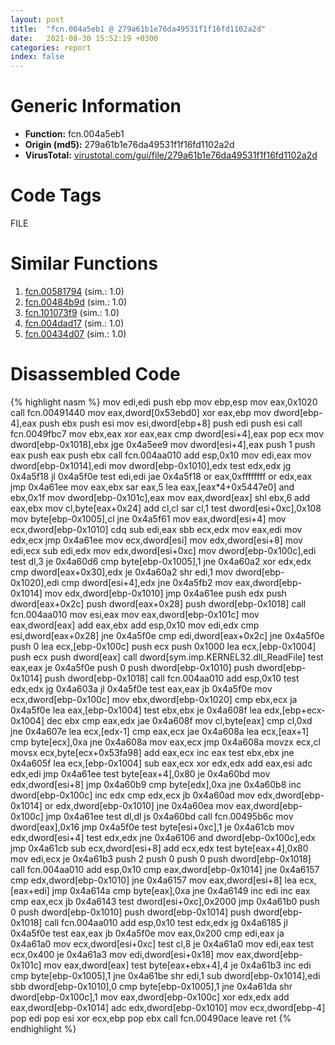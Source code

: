 ```yaml
---
layout: post
title:  "fcn.004a5eb1 @ 279a61b1e76da49531f1f16fd1102a2d"
date:   2021-08-30 15:52:19 +0300
categories: report
index: false
---
```


# Generic Information
- **Function:** fcn.004a5eb1
- **Origin (md5):** 279a61b1e76da49531f1f16fd1102a2d
- **VirusTotal:** [virustotal.com/gui/file/279a61b1e76da49531f1f16fd1102a2d][virustotal_ref]

# Code Tags
<span class="tag" id="FILE">FILE</span>


# Similar Functions

1. [fcn.00581794][similar_1_ref] (sim.: 1.0)
2. [fcn.00484b9d][similar_2_ref] (sim.: 1.0)
3. [fcn.101073f9][similar_3_ref] (sim.: 1.0)
4. [fcn.004dad17][similar_4_ref] (sim.: 1.0)
5. [fcn.00434d07][similar_5_ref] (sim.: 1.0)


# Disassembled Code

{% highlight nasm %}
mov edi,edi
push ebp
mov ebp,esp
mov eax,0x1020
call fcn.00491440
mov eax,dword[0x53ebd0]
xor eax,ebp
mov dword[ebp-4],eax
push ebx
push esi
mov esi,dword[ebp+8]
push edi
push esi
call fcn.0049fbc7
mov ebx,eax
xor eax,eax
cmp dword[esi+4],eax
pop ecx
mov dword[ebp-0x1018],ebx
jge 0x4a5ee9
mov dword[esi+4],eax
push 1
push eax
push eax
push ebx
call fcn.004aa010
add esp,0x10
mov edi,eax
mov dword[ebp-0x1014],edi
mov dword[ebp-0x1010],edx
test edx,edx
jg 0x4a5f18
jl 0x4a5f0e
test edi,edi
jae 0x4a5f18
or eax,0xffffffff
or edx,eax
jmp 0x4a61ee
mov eax,ebx
sar eax,5
lea eax,[eax*4+0x5447e0]
and ebx,0x1f
mov dword[ebp-0x101c],eax
mov eax,dword[eax]
shl ebx,6
add eax,ebx
mov cl,byte[eax+0x24]
add cl,cl
sar cl,1
test dword[esi+0xc],0x108
mov byte[ebp-0x1005],cl
jne 0x4a5f61
mov eax,dword[esi+4]
mov ecx,dword[ebp-0x1010]
cdq
sub edi,eax
sbb ecx,edx
mov eax,edi
mov edx,ecx
jmp 0x4a61ee
mov ecx,dword[esi]
mov edx,dword[esi+8]
mov edi,ecx
sub edi,edx
mov edx,dword[esi+0xc]
mov dword[ebp-0x100c],edi
test dl,3
je 0x4a60d6
cmp byte[ebp-0x1005],1
jne 0x4a60a2
xor edx,edx
cmp dword[eax+0x30],edx
je 0x4a60a2
shr edi,1
mov dword[ebp-0x1020],edi
cmp dword[esi+4],edx
jne 0x4a5fb2
mov eax,dword[ebp-0x1014]
mov edx,dword[ebp-0x1010]
jmp 0x4a61ee
push edx
push dword[eax+0x2c]
push dword[eax+0x28]
push dword[ebp-0x1018]
call fcn.004aa010
mov esi,eax
mov eax,dword[ebp-0x101c]
mov eax,dword[eax]
add eax,ebx
add esp,0x10
mov edi,edx
cmp esi,dword[eax+0x28]
jne 0x4a5f0e
cmp edi,dword[eax+0x2c]
jne 0x4a5f0e
push 0
lea ecx,[ebp-0x100c]
push ecx
push 0x1000
lea ecx,[ebp-0x1004]
push ecx
push dword[eax]
call dword[sym.imp.KERNEL32.dll_ReadFile]
test eax,eax
je 0x4a5f0e
push 0
push dword[ebp-0x1010]
push dword[ebp-0x1014]
push dword[ebp-0x1018]
call fcn.004aa010
add esp,0x10
test edx,edx
jg 0x4a603a
jl 0x4a5f0e
test eax,eax
jb 0x4a5f0e
mov ecx,dword[ebp-0x100c]
mov ebx,dword[ebp-0x1020]
cmp ebx,ecx
ja 0x4a5f0e
lea eax,[ebp-0x1004]
test ebx,ebx
je 0x4a608f
lea edx,[ebp+ecx-0x1004]
dec ebx
cmp eax,edx
jae 0x4a608f
mov cl,byte[eax]
cmp cl,0xd
jne 0x4a607e
lea ecx,[edx-1]
cmp eax,ecx
jae 0x4a608a
lea ecx,[eax+1]
cmp byte[ecx],0xa
jne 0x4a608a
mov eax,ecx
jmp 0x4a608a
movzx ecx,cl
movsx ecx,byte[ecx+0x53fa98]
add eax,ecx
inc eax
test ebx,ebx
jne 0x4a605f
lea ecx,[ebp-0x1004]
sub eax,ecx
xor edx,edx
add eax,esi
adc edx,edi
jmp 0x4a61ee
test byte[eax+4],0x80
je 0x4a60bd
mov edx,dword[esi+8]
jmp 0x4a60b9
cmp byte[edx],0xa
jne 0x4a60b8
inc dword[ebp-0x100c]
inc edx
cmp edx,ecx
jb 0x4a60ad
mov edx,dword[ebp-0x1014]
or edx,dword[ebp-0x1010]
jne 0x4a60ea
mov eax,dword[ebp-0x100c]
jmp 0x4a61ee
test dl,dl
js 0x4a60bd
call fcn.00495b6c
mov dword[eax],0x16
jmp 0x4a5f0e
test byte[esi+0xc],1
je 0x4a61cb
mov edx,dword[esi+4]
test edx,edx
jne 0x4a6106
and dword[ebp-0x100c],edx
jmp 0x4a61cb
sub ecx,dword[esi+8]
add ecx,edx
test byte[eax+4],0x80
mov edi,ecx
je 0x4a61b3
push 2
push 0
push 0
push dword[ebp-0x1018]
call fcn.004aa010
add esp,0x10
cmp eax,dword[ebp-0x1014]
jne 0x4a6157
cmp edx,dword[ebp-0x1010]
jne 0x4a6157
mov eax,dword[esi+8]
lea ecx,[eax+edi]
jmp 0x4a614a
cmp byte[eax],0xa
jne 0x4a6149
inc edi
inc eax
cmp eax,ecx
jb 0x4a6143
test dword[esi+0xc],0x2000
jmp 0x4a61b0
push 0
push dword[ebp-0x1010]
push dword[ebp-0x1014]
push dword[ebp-0x1018]
call fcn.004aa010
add esp,0x10
test edx,edx
jg 0x4a6185
jl 0x4a5f0e
test eax,eax
jb 0x4a5f0e
mov eax,0x200
cmp edi,eax
ja 0x4a61a0
mov ecx,dword[esi+0xc]
test cl,8
je 0x4a61a0
mov edi,eax
test ecx,0x400
je 0x4a61a3
mov edi,dword[esi+0x18]
mov eax,dword[ebp-0x101c]
mov eax,dword[eax]
test byte[eax+ebx+4],4
je 0x4a61b3
inc edi
cmp byte[ebp-0x1005],1
jne 0x4a61be
shr edi,1
sub dword[ebp-0x1014],edi
sbb dword[ebp-0x1010],0
cmp byte[ebp-0x1005],1
jne 0x4a61da
shr dword[ebp-0x100c],1
mov eax,dword[ebp-0x100c]
xor edx,edx
add eax,dword[ebp-0x1014]
adc edx,dword[ebp-0x1010]
mov ecx,dword[ebp-4]
pop edi
pop esi
xor ecx,ebp
pop ebx
call fcn.00490ace
leave
ret
{% endhighlight %}


[similar_1_ref]: /report/fcn.00581794@c60344b51fa39a329b92557d24ff7670
[similar_2_ref]: /report/fcn.00484b9d@289859175c221b107317af7727d26c17
[similar_3_ref]: /report/fcn.101073f9@89dc67d2f980e8488f97b1bf8cb24258
[similar_4_ref]: /report/fcn.004dad17@be7fba7cc724acf4ae2900d99e0fc9c3
[similar_5_ref]: /report/fcn.00434d07@9964b63070116cfb2469e51850178af1
[virustotal_ref]: https://www.virustotal.com/gui/file/279a61b1e76da49531f1f16fd1102a2d